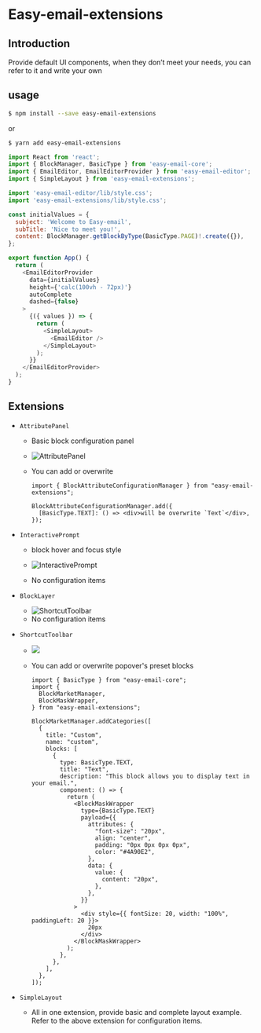 # Easy-email-extensions

## Introduction

Provide default UI components, when they don’t meet your needs, you can refer to it and write your own

## usage

```sh
$ npm install --save easy-email-extensions
```

or

```sh
$ yarn add easy-email-extensions
```

```js
import React from 'react';
import { BlockManager, BasicType } from 'easy-email-core';
import { EmailEditor, EmailEditorProvider } from 'easy-email-editor';
import { SimpleLayout } from 'easy-email-extensions';

import 'easy-email-editor/lib/style.css';
import 'easy-email-extensions/lib/style.css';

const initialValues = {
  subject: 'Welcome to Easy-email',
  subTitle: 'Nice to meet you!',
  content: BlockManager.getBlockByType(BasicType.PAGE)!.create({}),
};

export function App() {
  return (
    <EmailEditorProvider
      data={initialValues}
      height={'calc(100vh - 72px)'}
      autoComplete
      dashed={false}
    >
      {({ values }) => {
        return (
          <SimpleLayout>
            <EmailEditor />
          </SimpleLayout>
        );
      }}
    </EmailEditorProvider>
  );
}
```

## Extensions

- `AttributePanel`

  - Basic block configuration panel

  - <img src="https://assets.maocanhua.cn/3e74a61d-ab22-4cf3-afc9-d511b82e08cd-image.png" alt="AttributePanel">

  - You can add or overwrite

    ```tsx
    import { BlockAttributeConfigurationManager } from "easy-email-extensions";

    BlockAttributeConfigurationManager.add({
      [BasicType.TEXT]: () => <div>will be overwrite `Text`</div>,
    });
    ```

- `InteractivePrompt`

  - block hover and focus style

  - <img src="https://assets.maocanhua.cn/298d72d6-a509-4cd2-85c7-dfb915971620-image.png" alt="InteractivePrompt">

  - No configuration items

- `BlockLayer`

  - <img src="https://assets.maocanhua.cn/de1f5211-350e-43c9-9c99-d97a2f196e04-image.png" alt="ShortcutToolbar">
  - No configuration items

- `ShortcutToolbar`

  - <img src="https://assets.maocanhua.cn/f0e2ccc6-0627-472b-ad78-bc92bdb46ad1-image.png">
  - You can add or overwrite popover's preset blocks

    ```tsx
    import { BasicType } from "easy-email-core";
    import {
      BlockMarketManager,
      BlockMaskWrapper,
    } from "easy-email-extensions";

    BlockMarketManager.addCategories([
      {
        title: "Custom",
        name: "custom",
        blocks: [
          {
            type: BasicType.TEXT,
            title: "Text",
            description: "This block allows you to display text in your email.",
            component: () => {
              return (
                <BlockMaskWrapper
                  type={BasicType.TEXT}
                  payload={{
                    attributes: {
                      "font-size": "20px",
                      align: "center",
                      padding: "0px 0px 0px 0px",
                      color: "#4A90E2",
                    },
                    data: {
                      value: {
                        content: "20px",
                      },
                    },
                  }}
                >
                  <div style={{ fontSize: 20, width: "100%", paddingLeft: 20 }}>
                    20px
                  </div>
                </BlockMaskWrapper>
              );
            },
          },
        ],
      },
    ]);
    ```

- `SimpleLayout`

  - All in one extension, provide basic and complete layout example. Refer to the above extension for configuration items.

